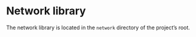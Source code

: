 # Network library

The network library is located in the `network` directory of the
project’s root.
